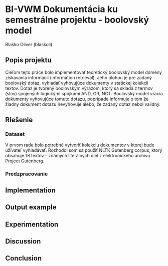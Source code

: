 # BI-VWM Dokumentácia ku semestrálne projektu - boolovský model
Blaško Oliver (blaskoli)

## Popis projektu
Cieľom tejto práce bolo implementovať teoretický boolovský model domény získavania informácií  (information retrieval). Jeho úlohou je pre zadaný boolovský dotaz, vyhladať vyhovujúce dokumenty v statickej kolekcii textov. Dotaz je tvorený boolovským výrazom, ktorý sa skladá z termov (slov) spojených logickými spojkami AND, OR, NOT. Boolovský model vracia dokumenty vyhovujúce tomuto dotazu, poprípade informuje o tom že žiadny dokument dotazu nevyhovuje alebo, že zadaný dotaz nebol validný.

## Riešenie
### Dataset
V prvom rade bolo potrebné vytvoriť kolekciu dokumentov v ktorej bude užívateľ vyhladávať. Rozhodol som sa použiť NLTK Gutenberg corpus, ktorý obsahuje 18 textov - známych literálnych diel z elektronického archívu Project Gutenberg.

### Predzpracovanie


## Implementation

## Output example

## Experimentation

## Discussion

## Conclusion

